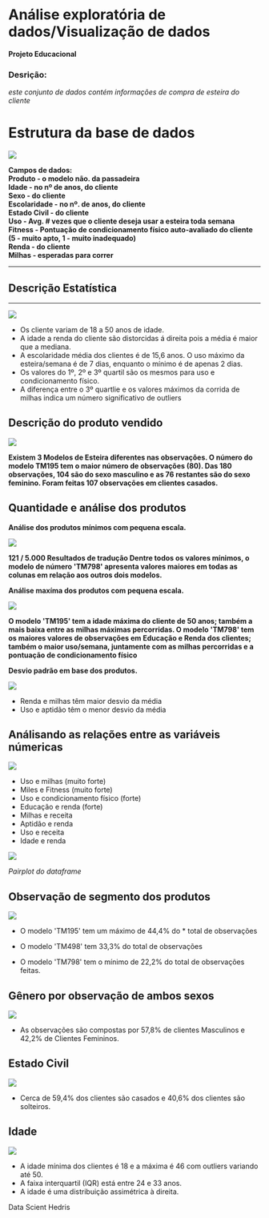 # Análise exploratória de dados/Visualização de dados

**Projeto Educacional**

### Desrição:
*este conjunto de dados contém informações de compra de esteira do cliente*





# Estrutura da base de dados

<img src='docs/Figures/data-structure.png'>

**Campos de dados: <br>
Produto - o modelo não. da passadeira  <br>
Idade - no nº de anos, do cliente  <br>
Sexo - do cliente  <br>
Escolaridade - no nº. de anos, do cliente  <br>
Estado Civil - do cliente  <br>
Uso - Avg. # vezes que o cliente deseja usar a esteira toda semana  <br>
Fitness - Pontuação de condicionamento físico auto-avaliado do cliente (5 - muito apto, 1 - muito inadequado)  <br>
Renda - do cliente  <br> 
Milhas - esperadas para correr**  <br>
<hr>

## Descrição Estatística
-------
<img src='docs/Figures/describe.png'>


* Os cliente variam de 18 a 50 anos de idade.
* A idade a renda do cliente são distorcidas á direita pois a média é maior que a mediana.
* A escolaridade média dos clientes é de 15,6 anos.
O uso máximo da esteira/semana é de 7 dias, enquanto o mínimo é de apenas 2 dias.
* Os valores do 1º, 2º e 3º quartil são os mesmos para 
uso e condicionamento físico.
* A diferença entre o 3º quartlie e os valores máximos da corrida de milhas indica um número significativo de outliers


## Descrição do produto vendido
<img src='docs/Figures/descricao-produtos.png'>

**Existem 3 Modelos de Esteira diferentes nas observações.
O número do modelo TM195 tem o maior número de observações (80).
Das 180 observações, 104 são do sexo masculino e as 76 restantes são do sexo feminino.
Foram feitas 107 observações em clientes casados.**


## Quantidade e análise dos produtos 

**Análise dos produtos mínimos com pequena escala.**

<img src='docs/Figures/minimo-produto.png'>

**121 / 5.000
Resultados de tradução
Dentre todos os valores mínimos, o modelo de número 'TM798' apresenta valores maiores em todas as colunas em relação aos outros dois modelos.**

**Análise maxíma dos produtos com pequena escala.**

<img src='docs/Figures/maximo-produto.png'>

**O modelo 'TM195' tem a idade máxima do cliente de 50 anos; também a mais baixa entre as milhas máximas percorridas.
O modelo 'TM798' tem os maiores valores de observações em Educação e Renda dos clientes; também o maior uso/semana, juntamente com as milhas percorridas e a pontuação de condicionamento físico**

**Desvio padrão em base dos produtos.**

<img src='docs/Figures/desvio.png'>

* Renda e milhas têm maior desvio da média
* Uso e aptidão têm o menor desvio da média



## Análisando as relações entre as variáveis númericas

<img src='docs/out/output.png'>

* Uso e milhas (muito forte)
* Miles e Fitness (muito forte)
* Uso e condicionamento físico (forte)
* Educação e renda (forte)
* Milhas e receita
* Aptidão e renda
* Uso e receita
* Idade e renda

<img src='docs/out/output-paiplot.png' >

 *Pairplot do dataframe*

## Observação de segmento dos produtos 

<img src='docs/out/output-observação.png'>

* O modelo 'TM195' tem um máximo de 44,4% do * total de observações

* O modelo 'TM498' tem 33,3% do total de  observações  

* O modelo 'TM798' tem o mínimo de 22,2% do total de observações feitas.

## Gênero por observação de ambos sexos

<img src='docs/out/output-gender.png'>

* As observações são compostas por 57,8% de clientes Masculinos e 42,2% de Clientes Femininos.

## Estado Civil

<img src='docs/out/output-maritalstatus.png'>

* Cerca de 59,4% dos clientes são casados e 40,6% dos clientes são solteiros.

## Idade

<img src='docs/out/output-age.png'>


* A idade mínima dos clientes é 18 e a máxima é 46 com outliers variando até 50.
* A faixa interquartil (IQR) está entre 24 e 33 anos.
* A idade é uma distribuição assimétrica à direita.


<p>
    Data Scient <a>Hedris</a>
</p>